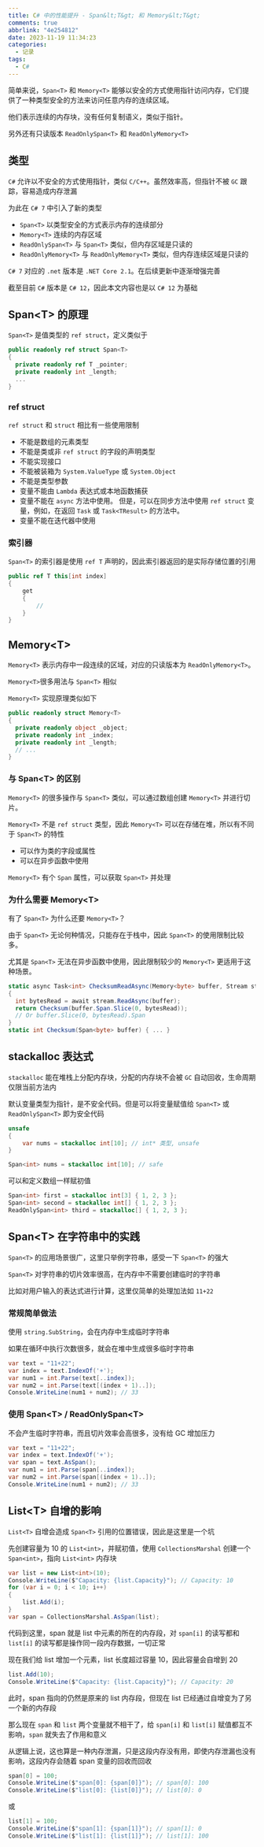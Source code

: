 ```yaml
---
title: C# 中的性能提升 - Span&lt;T&gt; 和 Memory&lt;T&gt;
comments: true
abbrlink: "4e254812"
date: 2023-11-19 11:34:23
categories:
  - 记录
tags:
  - C#
---
```


简单来说，`Span<T>` 和 `Memory<T>` 能够以安全的方式使用指针访问内存，它们提供了一种类型安全的方法来访问任意内存的连续区域。

他们表示连续的内存块，没有任何复制语义，类似于指针。

另外还有只读版本 `ReadOnlySpan<T>` 和 `ReadOnlyMemory<T>`

<!--more-->

## 类型

`C#` 允许以不安全的方式使用指针，类似 `C/C++`。虽然效率高，但指针不被 `GC` 跟踪，容易造成内存泄漏

为此在 `C# 7` 中引入了新的类型

- `Span<T>` 以类型安全的方式表示内存的连续部分
- `Memory<T>` 连续的内存区域
- `ReadOnlySpan<T>` 与 `Span<T>` 类似，但内存区域是只读的
- `ReadOnlyMemory<T>` 与 `ReadOnlyMemory<T>` 类似，但内存连续区域是只读的

`C# 7` 对应的 `.net` 版本是 `.NET Core 2.1`。在后续更新中逐渐增强完善

截至目前 `C#` 版本是 `C# 12`，因此本文内容也是以 `C# 12` 为基础

## Span&lt;T&gt; 的原理

`Span<T>` 是值类型的 `ref struct`，定义类似于

```cs
public readonly ref struct Span<T>
{
  private readonly ref T _pointer;
  private readonly int _length;
  ...
}
```

### ref struct

`ref struct` 和 `struct` 相比有一些使用限制

- 不能是数组的元素类型
- 不能是类或非 `ref struct` 的字段的声明类型
- 不能实现接口
- 不能被装箱为 `System.ValueType` 或 `System.Object`
- 不能是类型参数
- 变量不能由 `Lambda` 表达式或本地函数捕获
- 变量不能在 `async` 方法中使用。 但是，可以在同步方法中使用 `ref struct` 变量，例如，在返回 `Task` 或 `Task<TResult>` 的方法中。
- 变量不能在迭代器中使用

### 索引器

`Span<T>` 的索引器是使用 `ref T` 声明的，因此索引器返回的是实际存储位置的引用

```cs
public ref T this[int index]
{
    get
    {
        //
    }
}
```

## Memory&lt;T&gt;

`Memory<T>` 表示内存中一段连续的区域，对应的只读版本为 `ReadOnlyMemory<T>`。

`Memory<T>`很多用法与 `Span<T>` 相似

`Memory<T>` 实现原理类似如下

```cs
public readonly struct Memory<T>
{
  private readonly object _object;
  private readonly int _index;
  private readonly int _length;
  // ...
}
```

### 与 Span&lt;T&gt; 的区别

`Memory<T>` 的很多操作与 `Span<T>` 类似，可以通过数组创建 `Memory<T>` 并进行切片。

`Memory<T>` 不是 `ref struct` 类型，因此 `Memory<T>` 可以在存储在堆，所以有不同于 `Span<T>` 的特性

- 可以作为类的字段或属性
- 可以在异步函数中使用

`Memory<T>` 有个 `Span` 属性，可以获取 `Span<T>` 并处理

### 为什么需要 Memory&lt;T&gt;

有了 `Span<T>` 为什么还要 `Memory<T>`？

由于 `Span<T>` 无论何种情况，只能存在于栈中，因此 `Span<T>` 的使用限制比较多。

尤其是 `Span<T>` 无法在异步函数中使用，因此限制较少的 `Memory<T>` 更适用于这种场景。

```cs
static async Task<int> ChecksumReadAsync(Memory<byte> buffer, Stream stream)
{
  int bytesRead = await stream.ReadAsync(buffer);
  return Checksum(buffer.Span.Slice(0, bytesRead));
  // Or buffer.Slice(0, bytesRead).Span
}
static int Checksum(Span<byte> buffer) { ... }
```

## stackalloc 表达式

`stackalloc` 能在堆栈上分配内存块，分配的内存块不会被 `GC` 自动回收，生命周期仅限当前方法内

默认变量类型为指针，是不安全代码。但是可以将变量赋值给 `Span<T>` 或 `ReadOnlySpan<T>` 即为安全代码

```cs
unsafe
{
    var nums = stackalloc int[10]; // int* 类型, unsafe
}
```

```cs
Span<int> nums = stackalloc int[10]; // safe
```

可以和定义数组一样赋初值

```cs
Span<int> first = stackalloc int[3] { 1, 2, 3 };
Span<int> second = stackalloc int[] { 1, 2, 3 };
ReadOnlySpan<int> third = stackalloc[] { 1, 2, 3 };
```

## Span&lt;T&gt; 在字符串中的实践

`Span<T>` 的应用场景很广，这里只举例字符串，感受一下 `Span<T>` 的强大

`Span<T>` 对字符串的切片效率很高，在内存中不需要创建临时的字符串

比如对用户输入的表达式进行计算，这里仅简单的处理加法如 `11+22`

### 常规简单做法

使用 `string.SubString`，会在内存中生成临时字符串

如果在循环中执行次数很多，就会在堆中生成很多临时字符串

```cs
var text = "11+22";
var index = text.IndexOf('+');
var num1 = int.Parse(text[..index]);
var num2 = int.Parse(text[(index + 1)..]);
Console.WriteLine(num1 + num2); // 33
```

### 使用 Span&lt;T&gt; / ReadOnlySpan&lt;T&gt;

不会产生临时字符串，而且切片效率会高很多，没有给 GC 增加压力

```cs
var text = "11+22";
var index = text.IndexOf('+');
var span = text.AsSpan();
var num1 = int.Parse(span[..index]);
var num2 = int.Parse(span[(index + 1)..]);
Console.WriteLine(num1 + num2); // 33
```

## List&lt;T&gt; 自增的影响

`List<T>` 自增会造成 `Span<T>` 引用的位置错误，因此是这里是一个坑

先创建容量为 10 的 `List<int>`，并赋初值，使用 `CollectionsMarshal` 创建一个 `Span<int>`，指向 `List<int>` 内存块

```cs
var list = new List<int>(10);
Console.WriteLine($"Capacity: {list.Capacity}"); // Capacity: 10
for (var i = 0; i < 10; i++)
{
    list.Add(i);
}
var span = CollectionsMarshal.AsSpan(list);
```

代码到这里，span 就是 list 中元素的所在的内存段，对 `span[i]` 的读写都和 `list[i]` 的读写都是操作同一段内存数据，一切正常

现在我们给 list 增加一个元素，list 长度超过容量 10，因此容量会自增到 20

```cs
list.Add(10);
Console.WriteLine($"Capacity: {list.Capacity}"); // Capacity: 20
```

此时，span 指向的仍然是原来的 list 内存段，但现在 list 已经通过自增变为了另一个新的内存段

那么现在 `span` 和 `list` 两个变量就不相干了，给 `span[i]` 和 `list[i]` 赋值都互不影响，`span` 就失去了作用和意义

从逻辑上说，这也算是一种内存泄漏，只是这段内存没有用，即使内存泄漏也没有影响，这段内存会随着 span 变量的回收而回收

```cs
span[0] = 100;
Console.WriteLine($"span[0]: {span[0]}"); // span[0]: 100
Console.WriteLine($"list[0]: {list[0]}"); // list[0]: 0
```

或

```cs
list[1] = 100;
Console.WriteLine($"span[1]: {span[1]}"); // span[1]: 0
Console.WriteLine($"list[1]: {list[1]}"); // list[1]: 100
```

